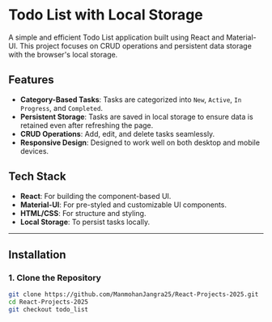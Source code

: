 # Todo List with Local Storage

A simple and efficient Todo List application built using React and Material-UI. This project focuses on CRUD operations and persistent data storage with the browser's local storage.

## Features

- **Category-Based Tasks**: Tasks are categorized into `New`, `Active`, `In Progress`, and `Completed`.
- **Persistent Storage**: Tasks are saved in local storage to ensure data is retained even after refreshing the page.
- **CRUD Operations**: Add, edit, and delete tasks seamlessly.
- **Responsive Design**: Designed to work well on both desktop and mobile devices.

## Tech Stack

- **React**: For building the component-based UI.
- **Material-UI**: For pre-styled and customizable UI components.
- **HTML/CSS**: For structure and styling.
- **Local Storage**: To persist tasks locally.

---

## Installation

### 1. Clone the Repository

```bash
git clone https://github.com/ManmohanJangra25/React-Projects-2025.git
cd React-Projects-2025
git checkout todo_list
```
